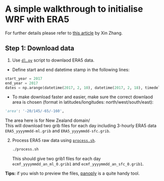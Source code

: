 # A simple walkthrough to initialise WRF with ERA5

For further details please refer to [this article](https://dreambooker.site/2018/04/20/Initializing-the-WRF-model-with-ERA5/) by Xin Zhang.

## Step 1: Download data

1. Use [`dl.py`](https://github.com/dongqi-DQ/WRF-Notes/blob/master/ERA5_initialisation/dl.py) script to downlaod ERA5 data.  
  - Define start and end datetime stamp in the following lines:
  
  ```python
  start_year = 2017
  end_year = 2017
  dates = np.arange(datetime(2017, 2, 10), datetime(2017, 2, 18), timedelta(days=1)).astype(datetime)
  ```
  
  - To make download faster and easier, make sure the correct downlaod area is chosen (format in latitudes/longitudes: north/west/south/east):
  ```python
  'area': '-20/145/-65/-160',
  ```
  
  The area here is for New Zealand domain/  
  This will download two grib files for each day including 3-hourly ERA5 data `ERA5_yyyymmdd-ml.grib` and `ERA5_yyyymmdd-sfc.grib`. 
  
2. Process ERA5 raw data using [`process.sh`](https://github.com/dongqi-DQ/WRF-Notes/blob/master/ERA5_initialisation/process.sh).
   ```bash
   ./process.sh
   ```
   
   This should give two grib1 files for each day `ecmf_yyyymmdd_an_ml_0.grib1` and `ecmf_yyyymmdd_an_sfc_0.grib1`. 
   
**Tips:** if you wish to preview the files, [panoply](https://www.giss.nasa.gov/tools/panoply/) is a quite handy tool.

